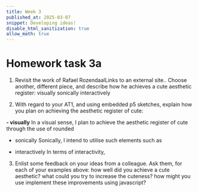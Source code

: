 ```yaml
---
title: Week 3
published_at: 2025-03-07
snippet: Developing ideas!
disable_html_sanitization: true
allow_math: true
---
```


# Homework task 3a

1. Revisit the work of Rafael RozendaalLinks to an external site..  Choose another, different piece, and describe how he achieves a cute aesthetic register:
visually
sonically
interactively


2. With regard to your AT1, and using embedded p5 sketches, explain how you plan on achieving the aesthetic register of cute:

**- visually**
In a visual sense, I plan to achieve the aesthetic register of cute through the use of rounded 

- sonically
Sonically, I intend to utilise such elements such as

- interactively
In terms of interactivity, 

3. Enlist some feedback on your ideas from a colleague.  Ask them, for each of your examples above:
how well did you achieve a cute aesthetic?
what could you try to increase the cuteness?
how might you use implement these improvements using javascript?